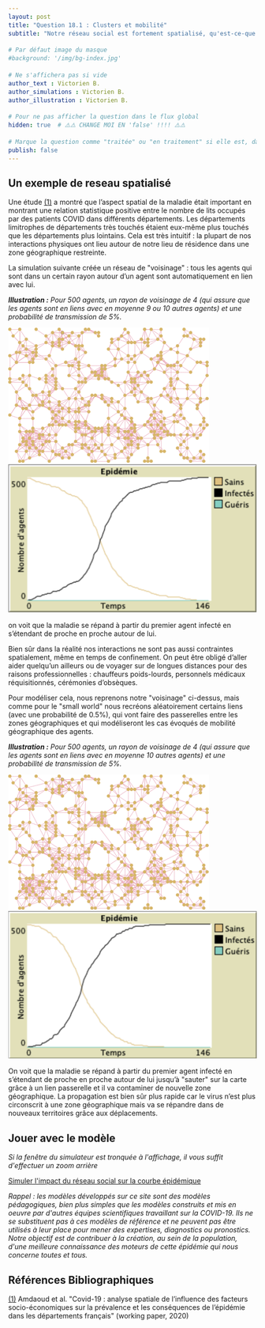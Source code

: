 ```yaml
---
layout: post
title: "Question 18.1 : Clusters et mobilité"
subtitle: "Notre réseau social est fortement spatialisé, qu'est-ce-que cela implique sur la propagation de la maladie?"

# Par défaut image du masque
#background: '/img/bg-index.jpg'

# Ne s'affichera pas si vide
author_text : Victorien B.
author_simulations : Victorien B.
author_illustration : Victorien B.

# Pour ne pas afficher la question dans le flux global
hidden: true  # ⚠️⚠️ CHANGE MOI EN 'false' !!!! ⚠️⚠️

# Marque la question comme "traitée" ou "en traitement" si elle est, dans cette ordre, publiée ou non
publish: false
---
```



## Un exemple de reseau spatialisé


Une étude [(1)](https://economix.fr/pdf/dt/2020/WP_EcoX_2020-4.pdf) a montré que l’aspect spatial de la maladie était important en montrant une relation statistique positive entre le nombre de lits occupés par des patients COVID dans différents départements. Les départements limitrophes de départements très touchés étaient eux-même plus touchés que les départements plus lointains. Cela est très intuitif : la plupart de nos interactions physiques ont lieu autour de notre lieu de résidence dans une zone géographique restreinte. 

La simulation suivante créée un réseau de "voisinage" : tous les agents qui sont dans un certain rayon autour d’un agent sont automatiquement en lien avec lui.

***Illustration :** Pour 500 agents, un rayon de voisinage de 4 (qui assure que les agents sont en liens avec en moyenne 9 ou 10 autres agents) et une probabilité de transmission de 5%.*

<img src="/img/posts/Q18-spatial-voisinage-5-4.gif" class="half-size">
<img src="/img/posts/Q18-spatial-voisinage-5-4.jpg" class="half-size">


on voit que la maladie se répand à partir du premier agent infecté en s’étendant de proche en proche autour de lui.

Bien sûr dans la réalité nos interactions ne sont pas aussi contraintes spatialement, même en temps de confinement. On peut être obligé d’aller aider quelqu’un ailleurs ou de voyager sur de longues distances pour des raisons professionnelles : chauffeurs poids-lourds, personnels médicaux réquisitionnés, cérémonies d’obsèques.

Pour modéliser cela, nous reprenons notre "voisinage" ci-dessus, mais comme pour le "small world" nous recréons aléatoirement certains liens (avec une probabilité de 0.5%), qui vont faire des passerelles entre les zones géographiques et qui modéliseront les cas évoqués de mobilité géographique des agents.

***Illustration :** Pour 500 agents, un rayon de voisinage de 4 (qui assure que les agents sont en liens avec en moyenne 10 autres agents) et une probabilité de transmission de 5%.*

<img src="/img/posts/Q18-spatial-mobilite-5-4.gif" class="half-size">
<img src="/img/posts/Q18-spatial-mobilite-5-4.jpg" class="half-size">


On voit que la maladie se répand à partir du premier agent infecté en s’étendant de proche en proche autour de lui jusqu’à "sauter" sur la carte grâce à un lien passerelle et il va contaminer de nouvelle zone géographique. La propagation est bien sûr plus rapide car le virus n’est plus circonscrit à une zone géographique mais va se répandre dans de nouveaux territoires grâce aux déplacements.

## Jouer avec le modèle

*Si la fenêtre du simulateur est tronquée à l'affichage, il vous suffit d'effectuer un zoom arrière*

<a href="#" class="btn btn-primary" 
onclick="loadIframeSimulator(18, this); return false;">Simuler l'impact du réseau social sur la courbe épidémique</a>
<div class="iframeContainer"></div>


*Rappel : les modèles développés sur ce site sont des modèles pédagogiques, bien plus simples que les modèles construits et mis en oeuvre par d'autres équipes scientifiques travaillant sur la COVID-19. Ils ne se substituent pas à ces modèles de référence et ne peuvent pas être utilisés à leur place pour mener des expertises, diagnostics ou pronostics. Notre objectif est de contribuer à la création, au sein de la population, d'une meilleure connaissance des moteurs de cette épidémie qui nous concerne toutes et tous.*  


## Références Bibliographiques

[(1)](https://economix.fr/pdf/dt/2020/WP_EcoX_2020-4.pdf) Amdaoud et al. "Covid-19 : analyse spatiale de l’influence des facteurs socio-économiques sur la prévalence et les conséquences de l’épidémie dans les départements français" (working paper, 2020)
